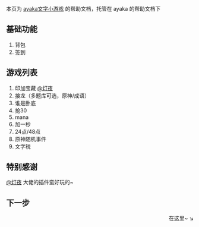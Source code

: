 本页为 [ayaka文字小游戏](https://github.com/bridgeL/nonebot-plugin-ayaka-games) 的帮助文档，托管在 ayaka 的帮助文档下

## 基础功能
1. 背包
2. 签到

## 游戏列表
1. 印加宝藏 [@灯夜](https://github.com/lunexnocty/Meiri)
2. 接龙（多题库可选，原神/成语）
3. 谁是卧底
4. 抢30
5. mana
6. 加一秒
7. 24点/48点
8. 原神随机事件
9. 文字税

## 特别感谢

[@灯夜](https://github.com/lunexnocty/Meiri) 大佬的插件蛮好玩的~

## 下一步

<div align="right">
    在这里~ ↘
</div>

